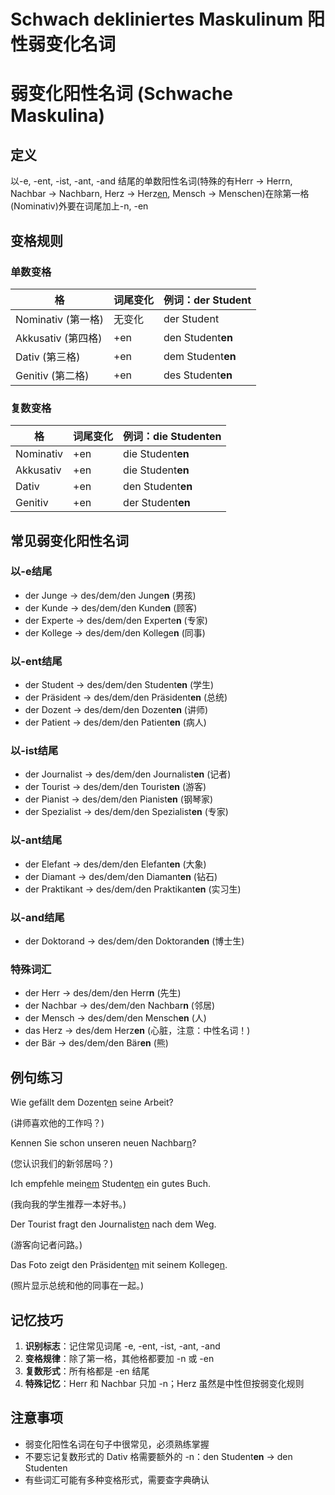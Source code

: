 <!-- source: https://www.notion.so/Schwach-dekliniertes-Maskulinum-1d8f21c3ea5380ea87f0c0f7b8fe7750 -->

# Schwach dekliniertes Maskulinum 阳性弱变化名词

# 弱变化阳性名词 (Schwache Maskulina)

## 定义

以-e, -ent, -ist, -ant, -and 结尾的单数阳性名词(特殊的有Herr → Herrn, Nachbar → Nachbarn, Herz → Herz<u>en</u>, Mensch → Menschen)在除第一格(Nominativ)外要在词尾加上-n, -en

## 变格规则

### 单数变格

格 | 词尾变化 | 例词：der Student
--- | --- | ---
Nominativ (第一格) | 无变化 | der Student
Akkusativ (第四格) | +en | den Student**en**
Dativ (第三格) | +en | dem Student**en**
Genitiv (第二格) | +en | des Student**en**

### 复数变格

格 | 词尾变化 | 例词：die Studenten
--- | --- | ---
Nominativ | +en | die Student**en**
Akkusativ | +en | die Student**en**
Dativ | +en | den Student**en**
Genitiv | +en | der Student**en**

## 常见弱变化阳性名词

### 以-e结尾

- der Junge → des/dem/den Junge**n** (男孩)
- der Kunde → des/dem/den Kunde**n** (顾客)
- der Experte → des/dem/den Experte**n** (专家)
- der Kollege → des/dem/den Kollege**n** (同事)
### 以-ent结尾

- der Student → des/dem/den Student**en** (学生)
- der Präsident → des/dem/den Präsident**en** (总统)
- der Dozent → des/dem/den Dozent**en** (讲师)
- der Patient → des/dem/den Patient**en** (病人)
### 以-ist结尾

- der Journalist → des/dem/den Journalist**en** (记者)
- der Tourist → des/dem/den Tourist**en** (游客)
- der Pianist → des/dem/den Pianist**en** (钢琴家)
- der Spezialist → des/dem/den Spezialist**en** (专家)
### 以-ant结尾

- der Elefant → des/dem/den Elefant**en** (大象)
- der Diamant → des/dem/den Diamant**en** (钻石)
- der Praktikant → des/dem/den Praktikant**en** (实习生)
### 以-and结尾

- der Doktorand → des/dem/den Doktorand**en** (博士生)
### 特殊词汇

- der Herr → des/dem/den Herr**n** (先生)
- der Nachbar → des/dem/den Nachbar**n** (邻居)
- der Mensch → des/dem/den Mensch**en** (人)
- das Herz → des/dem Herz**en** (心脏，注意：中性名词！)
- der Bär → des/dem/den Bär**en** (熊)
## 例句练习

Wie gefällt dem Dozent<u>en</u> seine Arbeit?

(讲师喜欢他的工作吗？)

Kennen Sie schon unseren neuen Nachbar<u>n</u>?

(您认识我们的新邻居吗？)

Ich empfehle mein<u>em</u> Student<u>en</u> ein gutes Buch.

(我向我的学生推荐一本好书。)

Der Tourist fragt den Journalist<u>en</u> nach dem Weg.

(游客向记者问路。)

Das Foto zeigt den Präsident<u>en</u> mit seinem Kollege<u>n</u>.

(照片显示总统和他的同事在一起。)

## 记忆技巧

1. **识别标志**：记住常见词尾 -e, -ent, -ist, -ant, -and
1. **变格规律**：除了第一格，其他格都要加 -n 或 -en
1. **复数形式**：所有格都是 -en 结尾
1. **特殊记忆**：Herr 和 Nachbar 只加 -n；Herz 虽然是中性但按弱变化规则
## 注意事项

- 弱变化阳性名词在句子中很常见，必须熟练掌握
- 不要忘记复数形式的 Dativ 格需要额外的 -n：den Student**en** → den Studenten
- 有些词汇可能有多种变格形式，需要查字典确认
